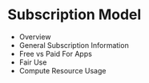 # Subscription Model

- Overview
- General Subscription Information
- Free vs Paid For Apps
- Fair Use
- Compute Resource Usage